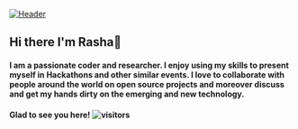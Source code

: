 [![Header](https://raw.githubusercontent.com/rashafathima/<OWNER>/<OWNER>/readme_header.png "Header")](https://some-url.dev/)


## Hi there I'm Rasha👋

#### I am a passionate coder and researcher. I enjoy using my skills to present myself in Hackathons and other similar events. I love to collaborate with people around the world on open source projects and moreover discuss and get my hands dirty on the emerging and new technology.


#### Glad to see you here!  ![visitors](https://visitor-badge.glitch.me/badge?page_id=${rashafathima})

<!--
**rashafathima/rashafathima** is a ✨ _special_ ✨ repository because its `README.md` (this file) appears on your GitHub profile.

Here are some ideas to get you started:

- 🔭 I’m currently working on ...
- 🌱 I’m currently learning ...
- 👯 I’m looking to collaborate on ...
- 🤔 I’m looking for help with ...
- 💬 Ask me about ...
- 📫 How to reach me: ...
- 😄 Pronouns: ...
- ⚡ Fun fact: ...
-->

